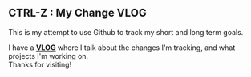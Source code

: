 ## CTRL-Z : My Change VLOG

This is my attempt to use Github to track my short and long term goals.

I have a [**VLOG**](https://www.youtube.com/channel/UCkLkGZvhexvajpzmqDABgPA) where I talk about the changes I'm tracking, and what projects I'm working on.   
Thanks for visiting!
